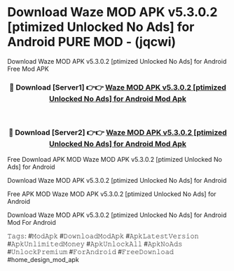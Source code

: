 # Download Waze MOD APK v5.3.0.2 [ptimized Unlocked No Ads] for Android PURE MOD - (jqcwi)
Download Waze MOD APK v5.3.0.2 [ptimized Unlocked No Ads] for Android Free Mod APK

<div align="center">
<h3>🔴 Download [Server1] 👉👉 <a href="https://apk-comot.site?title=Waze_MOD_APK_v5.3.0.2_[ptimized_Unlocked_No_Ads]_for_Android">Waze MOD APK v5.3.0.2 [ptimized Unlocked No Ads] for Android Mod Apk</a></h3><br>

<h3>🔴 Download [Server2] 👉👉 <a href="https://apk-comot.site?title=Waze_MOD_APK_v5.3.0.2_[ptimized_Unlocked_No_Ads]_for_Android">Waze MOD APK v5.3.0.2 [ptimized Unlocked No Ads] for Android Mod Apk</a></h3>
</div>


Free Download APK MOD Waze MOD APK v5.3.0.2 [ptimized Unlocked No Ads] for Android

Download Waze MOD APK v5.3.0.2 [ptimized Unlocked No Ads] for Android 

Free APK MOD Waze MOD APK v5.3.0.2 [ptimized Unlocked No Ads] for Android 

Download Waze MOD APK v5.3.0.2 [ptimized Unlocked No Ads] for Android Mod For Android

𝚃𝚊𝚐𝚜: #𝙼𝚘𝚍𝙰𝚙𝚔 #𝙳𝚘𝚠𝚗𝚕𝚘𝚊𝚍𝙼𝚘𝚍𝙰𝚙𝚔 #𝙰𝚙𝚔𝙻𝚊𝚝𝚎𝚜𝚝𝚅𝚎𝚛𝚜𝚒𝚘𝚗 #𝙰𝚙𝚔𝚄𝚗𝚕𝚒𝚖𝚒𝚝𝚎𝚍𝙼𝚘𝚗𝚎𝚢 #𝙰𝚙𝚔𝚄𝚗𝚕𝚘𝚌𝚔𝙰𝚕𝚕 #𝙰𝚙𝚔𝙽𝚘𝙰𝚍𝚜 #𝚄𝚗𝚕𝚘𝚌𝚔𝙿𝚛𝚎𝚖𝚒𝚞𝚖 #𝙵𝚘𝚛𝙰𝚗𝚍𝚛𝚘𝚒𝚍 #𝙵𝚛𝚎𝚎𝙳𝚘𝚠𝚗𝚕𝚘𝚊𝚍 #home_design_mod_apk
